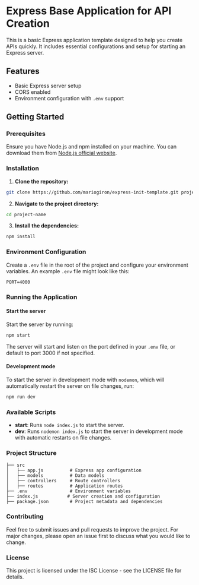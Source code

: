 # Express Base Application for API Creation

This is a basic Express application template designed to help you create APIs quickly. It includes essential configurations and setup for starting an Express server.

## Features

- Basic Express server setup
- CORS enabled
- Environment configuration with `.env` support

## Getting Started

### Prerequisites

Ensure you have Node.js and npm installed on your machine. You can download them from [Node.js official website](https://nodejs.org/).

### Installation

1. **Clone the repository:**

```bash
git clone https://github.com/mariogiron/express-init-template.git project-name
```

2. **Navigate to the project directory:**

```bash
cd project-name
```

3. **Install the dependencies:**

```bash
npm install
```

### Environment Configuration

Create a `.env` file in the root of the project and configure your environment variables. An example `.env` file might look like this:

```
PORT=4000
```

### Running the Application

#### Start the server

Start the server by running:

```bash
npm start
```

The server will start and listen on the port defined in your `.env` file, or default to port 3000 if not specified.

#### Development mode

To start the server in development mode with `nodemon`, which will automatically restart the server on file changes, run:

```bash
npm run dev
```

### Available Scripts

- **start**: Runs `node index.js` to start the server.
- **dev**: Runs `nodemon index.js` to start the server in development mode with automatic restarts on file changes.

### Project Structure

    ├── src
    │   ├── app.js          # Express app configuration
    │   ├── models          # Data models
    │   ├── controllers     # Route controllers
    │   ├── routes          # Application routes
    ├── .env                # Environment variables
    ├── index.js           # Server creation and configuration
    ├── package.json        # Project metadata and dependencies

### Contributing

Feel free to submit issues and pull requests to improve the project. For major changes, please open an issue first to discuss what you would like to change.

### License

This project is licensed under the ISC License - see the LICENSE file for details.
